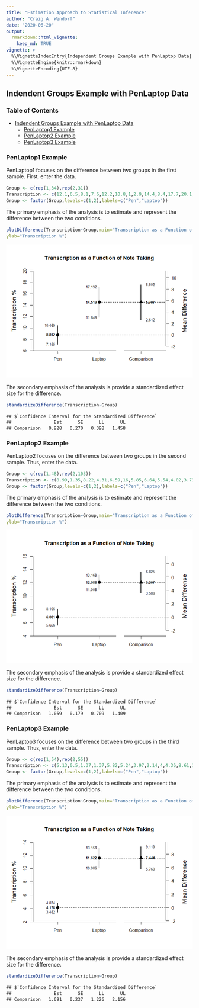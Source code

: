 ```yaml
---
title: "Estimation Approach to Statistical Inference"
author: "Craig A. Wendorf"
date: "2020-06-20"
output: 
  rmarkdown::html_vignette:
    keep_md: TRUE
vignette: >
  %\VignetteIndexEntry{Independent Groups Example with PenLaptop Data}
  %\VignetteEngine{knitr::rmarkdown}
  %\VignetteEncoding{UTF-8}
---
```








## Indendent Groups Example with PenLaptop Data

### Table of Contents

- [Indendent Groups Example with PenLaptop Data](#indendent-groups-example-with-penlaptop-data)
    - [PenLaptop1 Example](#penlaptop1-example)
    - [PenLaptop2 Example](#penlaptop2-example)
    - [PenLaptop3 Example](#penlaptop3-example)

### PenLaptop1 Example

PenLaptop1 focuses on the difference between two groups in the first sample. First, enter the data.


```r
Group <- c(rep(1,34),rep(2,31))
Transcription <- c(12.1,6.5,8.1,7.6,12.2,10.8,1,2.9,14.4,8.4,17.7,20.1,2.1,11.1,11.2,10.7,1.9,5.2,9.7,5.2,2.4,7.1,8.7,8,11.3,8.5,9.1,4.5,9.2,13.3,18.3,2.8,5.1,12.4,13.7,21.1,15.2,30.4,12.8,9.6,9.3,17.7,15.4,8.7,12.8,10.6,5.1,16.7,17.7,8.7,26.4,18,19,16.9,18.8,8.5,1.2,11.5,21.4,10.3,9,12.8,12,34.7,4.1)
Group <- factor(Group,levels=c(1,2),labels=c("Pen","Laptop"))
```

The primary emphasis of the analysis is to estimate and represent the difference between the two conditions.


```r
plotDifference(Transcription~Group,main="Transcription as a Function of Note Taking",
ylab="Transcription %")
```

![](figures/PenLaptop1-Difference-1.png)<!-- -->

The secondary emphasis of the analysis is provide a standardized effect size for the difference.


```r
standardizeDifference(Transcription~Group)
```

```
## $`Confidence Interval for the Standardized Difference`
##                Est      SE      LL      UL
## Comparison   0.928   0.270   0.398   1.458
```

### PenLaptop2 Example

PenLaptop2 focuses on the difference between two groups in the second sample. Thus, enter the data.


```r
Group <- c(rep(1,48),rep(2,103))
Transcription <- c(8.99,1.35,8.22,4.31,6.59,16,5.85,6.64,5.54,4.02,3.73,3.81,13.33,5.31,18.03,5.44,7.06,15.38,4.55,12.5,1.33,4.21,6.63,5.56,2.67,5.29,18.18,10.48,4.04,2.94,2.84,3.55,6.25,10.23,1,8,4.69,5.17,5.63,10.12,13.21,8.38,3.82,3.7,7.83,3.66,9.06,5.16,24.82,11.76,12.72,14.19,10.86,20.09,7.66,15.72,15.96,11.27,12.5,5.92,8.71,9.31,20.89,15.49,17.68,12.21,8,13.43,19.63,18.08,8.16,10,16.05,5.19,10.14,2.37,9.64,20,14.45,12.41,3.57,4.78,17.83,7.97,13.18,13.64,10.19,15.89,6.6,7.81,10.9,21.63,6.36,16.96,8.4,7.75,8.79,9.77,10.22,8.28,21.43,6.25,10.61,3.41,15.29,10.28,18.9,17.69,9.28,27.03,7.69,8.29,15.85,22.54,10.77,0.56,9.82,14.2,11.11,16.14,4.41,5.97,18.42,16.9,7.14,16.85,1.92,9.57,23.69,22.64,9.92,8.98,11.23,9.17,14.29,12.95,13.74,9.66,11.43,11.35,6.25,9.45,13.39,4.07,11.4,11.51,12.88,5.64,7.78,26.77,12.69)
Group <- factor(Group,levels=c(1,2),labels=c("Pen","Laptop"))
```

The primary emphasis of the analysis is to estimate and represent the difference between the two conditions.


```r
plotDifference(Transcription~Group,main="Transcription as a Function of Note Taking",
ylab="Transcription %")
```

![](figures/PenLaptop2-Difference-1.png)<!-- -->

The secondary emphasis of the analysis is provide a standardized effect size for the difference.


```r
standardizeDifference(Transcription~Group)
```

```
## $`Confidence Interval for the Standardized Difference`
##                Est      SE      LL      UL
## Comparison   1.059   0.179   0.709   1.409
```

### PenLaptop3 Example

PenLaptop3 focuses on the difference between two groups in the third sample. Thus, enter the data.


```r
Group <- c(rep(1,54),rep(2,55))
Transcription <- c(5.13,0.5,1.37,1.37,5.82,5.24,3.97,2.14,4,4.36,8.61,1.26,4.95,6.7,8.59,8.18,8.91,4.51,3.01,3.13,6.43,5.32,1.19,4.52,2.61,3.61,4.97,0.34,5.38,0,6.2,2.44,1.96,1.19,6.42,2.55,2.26,3.66,2.75,6.3,1.63,3.29,6.09,2.55,9.09,3.49,9.98,1.11,1.75,6.23,8.78,4.82,2.15,2.82,4.62,14.95,5.24,15.28,13.93,8.04,21.81,11.36,18.41,11.39,22.61,19.91,11.33,16.31,6.95,9.9,11.06,10.71,15.32,16.5,24.98,4.8,10.5,5.26,9.2,13.9,13.39,7.78,13.82,3.2,5.65,11.3,9.61,6.23,5.91,17.86,2.07,20.21,23.86,13.28,5.86,11.71,12.69,10.86,7.12,8.33,2.44,9.86,22.53,13.2,11.89,7.47,14.16,7.11,5.52)
Group <- factor(Group,levels=c(1,2),labels=c("Pen","Laptop"))
```

The primary emphasis of the analysis is to estimate and represent the difference between the two conditions.


```r
plotDifference(Transcription~Group,main="Transcription as a Function of Note Taking",
ylab="Transcription %")
```

![](figures/PenLaptop3-Difference-1.png)<!-- -->

The secondary emphasis of the analysis is provide a standardized effect size for the difference.


```r
standardizeDifference(Transcription~Group)
```

```
## $`Confidence Interval for the Standardized Difference`
##                Est      SE      LL      UL
## Comparison   1.691   0.237   1.226   2.156
```
